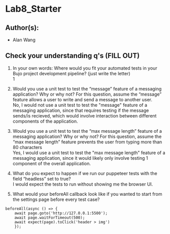 # Lab8_Starter
## Author(s):
- Alan Wang

## Check your understanding q's (FILL OUT)
1. In your own words: Where would you fit your automated tests in your Bujo project development pipeline? (just write the letter)  
   1

2. Would you use a unit test to test the “message” feature of a messaging application? Why or why not? For this question, assume the “message” feature allows a user to write and send a message to another user.  
	 No, I would not use a unit test to test the "message" feature of a messaging application, since that requires testing if the message sends/is recieved, which would involve interaction between different components of the application.

3. Would you use a unit test to test the “max message length” feature of a messaging application? Why or why not? For this question, assume the “max message length” feature prevents the user from typing more than 80 characters  
   Yes, I would use a unit test to test the "max message length" feature of a messaging application, since it would likely only involve testing 1 component of the overall application. 
	
4. What do you expect to happen if we run our puppeteer tests with the field “headless” set to true?  
   I would expect the tests to run without showing me the browser UI. 

5. What would your beforeAll callback look like if you wanted to start from the settings page before every test case?  
```
beforeAll(async () => {
	await page.goto('http://127.0.0.1:5500');
	await page.waitForTimeout(500);
	await expect(page).toClick('header > img')
	});
```
